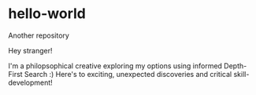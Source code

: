 # hello-world
Another repository

Hey stranger!

I'm a philopsophical creative exploring my options using informed Depth-First Search :)
Here's to exciting, unexpected discoveries and critical skill-development!
